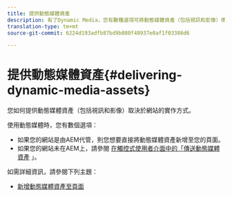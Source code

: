 ```yaml
---
title: 提供動態媒體資產
description: 有了Dynamic Media，您有數種選項可將動態媒體資產（包括視訊和影像）傳送至您的網站。
translation-type: tm+mt
source-git-commit: 6224d193adfb87bd9b080f48937e0af1f03386d6

---
```



# 提供動態媒體資產{#delivering-dynamic-media-assets}

您如何提供動態媒體資產（包括視訊和影像）取決於網站的實作方式。

使用動態媒體時，您有數個選項：

* 如果您的網站是由AEM代管，則您想要直接將動態媒體資產新增至您的頁面。
* 如果您的網站未在AEM上，請參閱 [在觸控式使用者介面中的「傳送動態媒體資產](/help/assets/dynamic-media/delivering-dynamic-media-assets.md) 」。

如需詳細資訊，請參閱下列主題：

* [新增動態媒體資產至頁面](/help/assets/dynamic-media/adding-dynamic-media-assets-to-pages.md)

